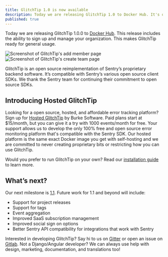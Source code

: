```yaml
---
title: GlitchTip 1.0 is now available
description: Today we are releasing GlitchTip 1.0 to Docker Hub. It's our first stable release that's ready for general usage!
published: true
---
```


Today we are releasing GlitchTip 1.0.0 to [Docker Hub](https://hub.docker.com/r/glitchtip/glitchtip). This release includes the ability to sign up and manage your organization. This makes GlitchTip ready for general usage.

<div>
    <picture>
        <source
            type="image/webp"
            srcset="
                /assets/blog-images/glitchtip-1-0/add-member@1x.webp,
                /assets/blog-images/glitchtip-1-0/add-member@2x.webp 2x,
                /assets/blog-images/glitchtip-1-0/add-member@3x.webp 3x,
            "
        />
        <img
            src="/assets/blog-images/glitchtip-1-0/add-member@1x.png"
            srcset="
                /assets/blog-images/glitchtip-1-0/add-member@1x.png,
                /assets/blog-images/glitchtip-1-0/add-member@2x.png 2x,
                /assets/blog-images/glitchtip-1-0/add-member@3x.png 3x,
            "
            loading="lazy"
            alt="Screenshot of GlitchTip's add member page"
        />
    </picture>
</div>

<div>
    <picture>
        <source
            type="image/webp"
            srcset="
                /assets/blog-images/glitchtip-1-0/create-team@1x.webp,
                /assets/blog-images/glitchtip-1-0/create-team@2x.webp 2x,
                /assets/blog-images/glitchtip-1-0/create-team@3x.webp 3x,
            "
        />
        <img
            src="/assets/blog-images/glitchtip-1-0/create-team@1x.png"
            srcset="
                /assets/blog-images/glitchtip-1-0/create-team@1x.png,
                /assets/blog-images/glitchtip-1-0/create-team@2x.png 2x,
                /assets/blog-images/glitchtip-1-0/create-team@3x.png 3x,
            "
            loading="lazy"
            alt="Screenshot of GlitchTip's create team page"
        />
    </picture>
</div>

GlitchTip is an open source reimplementation of Sentry’s proprietary backend software. It’s compatible with Sentry’s various open source client SDKs. We thank the Sentry team for continuing their commitment to open source SDKs.

## Introducing Hosted GlitchTip

Looking for a open source, hosted, and affordable error tracking platform? Sign up for [Hosted GlitchTip](app.glitchtip.com) by Burke Software. Paid plans start at \$15/month, but you can give it a try with 1000 events/month for free. Your support allows us to develop the only 100% free and open source error monitoring platform that's compatible with the Sentry SDK. Our hosted platform is the same exact Docker image you get with self-hosting and we are committed to never creating proprietary bits or restricting how you can use GlitchTip.

Would you prefer to run GlitchTip on your own? Read our [installation guide](https://glitchtip.com/documentation/install) to learn more.

## What’s next?

Our next milestone is [1.1](https://gitlab.com/groups/glitchtip/-/milestones/6). Future work for 1.1 and beyond will include:

- Support for project releases
- Support for tags
- Event aggregation
- Improved SaaS subscription management
- Improved social sign on options
- Better Sentry API compatibility for integrations that work with Sentry

Interested in developing GlitchTip? Say hi to us on [Gitter](https://gitter.im/GlitchTip/community) or open an issue on [Gitlab](https://gitlab.com/glitchtip/). Not a Django/Angular developer? We can always use help with design, marketing, documentation, and translations too!
